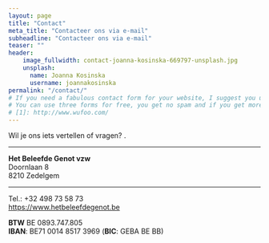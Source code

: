 ```yaml
---
layout: page
title: "Contact"
meta_title: "Contacteer ons via e-mail"
subheadline: "Contacteer ons via e-mail"
teaser: ""
header:
    image_fullwidth: contact-joanna-kosinska-669797-unsplash.jpg
    unsplash:
      name: Joanna Kosinska
      username: joannakosinska
permalink: "/contact/"
# If you need a fabulous contact form for your website, I suggest you use [Wufoo][1].
# You can use three forms for free, you get no spam and if you get more than 100 entries you have to pay.
# [1]: http://www.wufoo.com/
---
```

Wil je ons iets vertellen of vragen? <script src="{{url}}/assets/js/zend_ons_een_email.js"></script>.

---

**Het Beleefde Genot vzw**  
Doornlaan 8  
8210 Zedelgem

---

Tel.: +32 498 73 58 73  
https://www.hetbeleefdegenot.be   
<script src="{{url}}/assets/js/email.js"></script>   
**BTW** BE 0893.747.805  
**IBAN**: BE71 0014 8517 3969  (**BIC**: GEBA BE BB)
